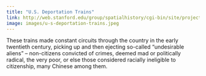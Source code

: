 ```yaml
---
title: "U.S. Deportation Trains"
link: http://web.stanford.edu/group/spatialhistory/cgi-bin/site/project.php?id=1101
image: images/u-s-deportation-trains.jpeg
---
```

These trains made constant circuits through the country in the early twentieth century, picking up and then ejecting so-called “undesirable aliens” – non-citizens convicted of crimes, deemed mad or politically radical, the very poor, or else those considered racially ineligible to citizenship, many Chinese among them.
